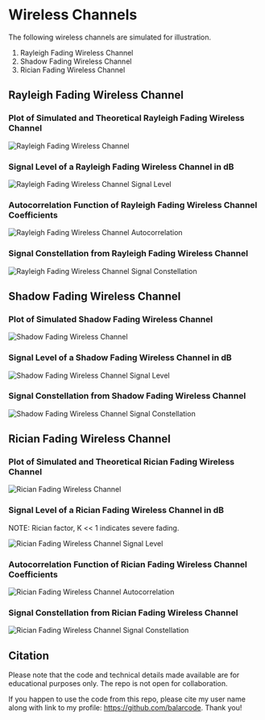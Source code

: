 # Wireless Channels

The following wireless channels are simulated for illustration.
1. Rayleigh Fading Wireless Channel
2. Shadow Fading Wireless Channel
3. Rician Fading Wireless Channel


## Rayleigh Fading Wireless Channel

### Plot of Simulated and Theoretical Rayleigh Fading Wireless Channel

![Rayleigh Fading Wireless Channel](results/figure_rayleigh_fading_channel_distribution.png)

### Signal Level of a Rayleigh Fading Wireless Channel in dB

![Rayleigh Fading Wireless Channel Signal Level](results/figure_rayleigh_fading_signal_level.png)

### Autocorrelation Function of Rayleigh Fading Wireless Channel Coefficients

![Rayleigh Fading Wireless Channel Autocorrelation](results/figure_rayleigh_fading_auto_correlation.png)

### Signal Constellation from Rayleigh Fading Wireless Channel

![Rayleigh Fading Wireless Channel Signal Constellation](results/figure_rayleigh_fading_symbol_constellation.png)

## Shadow Fading Wireless Channel

### Plot of Simulated Shadow Fading Wireless Channel

![Shadow Fading Wireless Channel](results/figure_shadow_fading_channel_distribution.png)

### Signal Level of a Shadow Fading Wireless Channel in dB

![Shadow Fading Wireless Channel Signal Level](results/figure_shadow_fading_signal_level.png)

### Signal Constellation from Shadow Fading Wireless Channel

![Shadow Fading Wireless Channel Signal Constellation](results/figure_shadow_fading_symbol_constellation.png)

## Rician Fading Wireless Channel

### Plot of Simulated and Theoretical Rician Fading Wireless Channel

![Rician Fading Wireless Channel](results/figure_rician_fading_channel_distribution.png)

### Signal Level of a Rician Fading Wireless Channel in dB

NOTE: Rician factor, K << 1 indicates severe fading.

![Rician Fading Wireless Channel Signal Level](results/figure_rician_fading_signal_level.png)

### Autocorrelation Function of Rician Fading Wireless Channel Coefficients

![Rician Fading Wireless Channel Autocorrelation](results/figure_rician_fading_auto_correlation.png)

### Signal Constellation from Rician Fading Wireless Channel

![Rician Fading Wireless Channel Signal Constellation](results/figure_rician_fading_symbol_constellation.png)

## Citation

Please note that the code and technical details made available are for educational purposes only. The repo is not open for collaboration.

If you happen to use the code from this repo, please cite my user name along with link to my profile: https://github.com/balarcode. Thank you!
